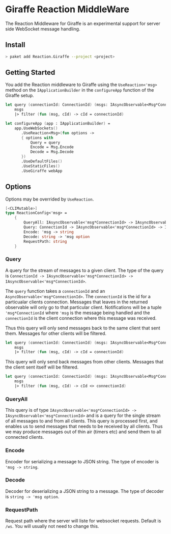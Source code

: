 # Giraffe Reaction MiddleWare

The Reaction Middleware for Giraffe is an experimental support for server side WebSocket message handling.

## Install

```sh
> paket add Reaction.Giraffe --project <project>
```

## Getting Started

You add the Reaction middleware to Giraffe using the `UseReaction<'msg>` method on the `IApplicationBuilder` in the `configureApp` function of the Giraffe setup.

```fs
let query (connectionId: ConnectionId) (msgs: IAsyncObservable<Msg*ConnectionId>) : IAsyncObservable<Msg*ConnectionId> =
    msgs
    |> filter (fun (msg, cId) -> cId = connectionId)

let configureApp (app : IApplicationBuilder) =
    app.UseWebSockets()
       .UseReaction<Msg>(fun options ->
       { options with
           Query = query
           Encode = Msg.Encode
           Decode = Msg.Decode
       })
       .UseDefaultFiles()
       .UseStaticFiles()
       .UseGiraffe webApp
```

## Options

Options may be overrided by `UseReaction`.

```fs
[<CLIMutable>]
type ReactionConfig<'msg> =
    {
        QueryAll: IAsyncObservable<'msg*ConnectionId> -> IAsyncObservable<'msg*ConnectionId>
        Query: ConnectionId -> IAsyncObservable<'msg*ConnectionId> -> IAsyncObservable<'msg*ConnectionId>
        Encode: 'msg -> string
        Decode: string -> 'msg option
        RequestPath: string
    }
```

### Query

A query for the stream of messages to a given client. The type of the query is `ConnectionId -> IAsyncObservable<'msg*ConnectionId> -> IAsyncObservable<'msg*ConnectionId>`.

The `query` function takes a `connectionId` and an `AsyncObservable<'msg*ConnectionId>`. The `connectionId` is the id for a particualar clients connection. Messages that leaves in the returned observable will only go to that particular client. Notifications will be a tuple `'msg*ConnectionId` where `'msg` is the message being handled and the `connectionId` is the client connection where this message was received.

Thus this query will only send messages back to the same client that sent them. Messages for other clients will be filtered.

```fs
let query (connectionId: ConnectionId) (msgs: IAsyncObservable<Msg*ConnectionId>) : IAsyncObservable<Msg*ConnectionId> =
    msgs
    |> filter (fun (msg, cId) -> cId = connectionId)
```

This query will only send back messages from other clients. Messages that the client sent itself will be filtered.

```fs
let query (connectionId: ConnectionId) (msgs: IAsyncObservable<Msg*ConnectionId>) : IAsyncObservable<Msg*ConnectionId> =
    msgs
    |> filter (fun (msg, cId) -> cId <> connectionId)
```

### QueryAll

This query is of type `IAsyncObservable<'msg*ConnectionId> -> IAsyncObservable<'msg*ConnectionId>` and is a query for the single stream of all messages to and from all clients. This query is processed first, and enables us to send messages that needs to be received by all clients. Thus we may produce messages out of thin air (timers etc) and send them to all connected clients.

### Encode

Encoder for serializing a message to JSON string. The type of encoder is `'msg -> string`.

### Decode

Decoder for deserializing a JSON string to a message. The type of decoder is `string -> 'msg option`.

### RequestPath

Request path where the server will liste for websocket requests. Default is `/ws`. You will usually not need to change this.

